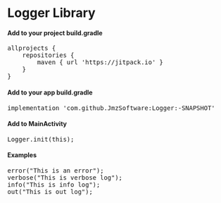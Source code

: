 # Logger Library

#### Add to your project build.gradle

<pre>allprojects {
    repositories {
        maven { url 'https://jitpack.io' }
    }
}</pre>

#### Add to your app build.gradle

<pre>implementation 'com.github.JmzSoftware:Logger:-SNAPSHOT'</pre>

#### Add to MainActivity
<pre>Logger.init(this);</pre>

#### Examples
<pre>
error("This is an error");
verbose("This is verbose log");
info("This is info log");
out("This is out log");
</pre>
